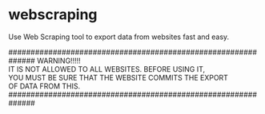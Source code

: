 # webscraping
Use Web Scraping tool to export data from websites fast and easy.


##############################################################
                    WARNING!!!!!                           
    IT IS NOT ALLOWED TO ALL WEBSITES. BEFORE USING IT,     
    YOU MUST BE SURE THAT THE WEBSITE COMMITS THE EXPORT    
                  OF DATA FROM THIS.                        
##############################################################
